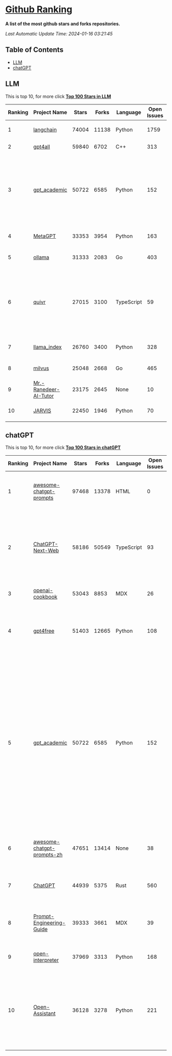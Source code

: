 [Github Ranking](./README.md)
==========

**A list of the most github stars and forks repositories.**

*Last Automatic Update Time: 2024-01-16 03:21:45*

## Table of Contents
 * [LLM](#LLM)
 * [chatGPT](#chatGPT)

## LLM

This is top 10, for more click **[Top 100 Stars in LLM](Top100/LLM.md)**

| Ranking | Project Name | Stars | Forks | Language | Open Issues | Description | Last Commit |
| ------- | ------------ | ----- | ----- | -------- | ----------- | ----------- | ----------- |
| 1 | [langchain](https://github.com/langchain-ai/langchain) | 74004 | 11138 | Python | 1759 | ⚡ Building applications with LLMs through composability ⚡ | 2024-01-16T03:20:49Z |
| 2 | [gpt4all](https://github.com/nomic-ai/gpt4all) | 59840 | 6702 | C++ | 313 | gpt4all: open-source LLM chatbots that you can run anywhere | 2024-01-12T21:29:46Z |
| 3 | [gpt_academic](https://github.com/binary-husky/gpt_academic) | 50722 | 6585 | Python | 152 | 为ChatGPT/GLM提供实用化交互界面，特别优化论文阅读/润色/写作体验，模块化设计，支持自定义快捷按钮&函数插件，支持Python和C++等项目剖析&自译解功能，PDF/LaTex论文翻译&总结功能，支持并行问询多种LLM模型，支持chatglm2等本地模型。兼容文心一言, moss, llama2, rwkv, claude2, 通义千问, 书生, 讯飞星火等。 | 2024-01-15T18:15:44Z |
| 4 | [MetaGPT](https://github.com/geekan/MetaGPT) | 33353 | 3954 | Python | 163 | 🌟 The Multi-Agent Framework: Given one line Requirement, return PRD, Design, Tasks, Repo | 2024-01-16T02:10:00Z |
| 5 | [ollama](https://github.com/jmorganca/ollama) | 31333 | 2083 | Go | 403 | Get up and running with Llama 2, Mistral, and other large language models locally. | 2024-01-15T23:42:38Z |
| 6 | [quivr](https://github.com/StanGirard/quivr) | 27015 | 3100 | TypeScript | 59 | Your GenAI Second Brain 🧠  A personal productivity assistant (RAG) ⚡️🤖 Chat with your docs (PDF, CSV, ...)  & apps using Langchain, GPT 3.5 / 4 turbo, Private, Anthropic, VertexAI, Ollama, LLMs, that you can share with users !  Local & Private alternative to OpenAI GPTs & ChatGPT powered by retrieval-augmented generation. | 2024-01-15T23:20:48Z |
| 7 | [llama_index](https://github.com/run-llama/llama_index) | 26760 | 3400 | Python | 328 | LlamaIndex (formerly GPT Index) is a data framework for your LLM applications | 2024-01-16T03:08:24Z |
| 8 | [milvus](https://github.com/milvus-io/milvus) | 25048 | 2668 | Go | 465 | A cloud-native vector database, storage for next generation AI applications | 2024-01-16T03:18:53Z |
| 9 | [Mr.-Ranedeer-AI-Tutor](https://github.com/JushBJJ/Mr.-Ranedeer-AI-Tutor) | 23175 | 2645 | None | 10 | A GPT-4 AI Tutor Prompt for customizable personalized learning experiences. | 2023-11-18T21:18:14Z |
| 10 | [JARVIS](https://github.com/microsoft/JARVIS) | 22450 | 1946 | Python | 70 | JARVIS, a system to connect LLMs with ML community. Paper: https://arxiv.org/pdf/2303.17580.pdf | 2024-01-15T03:26:37Z |


## chatGPT

This is top 10, for more click **[Top 100 Stars in chatGPT](Top100/chatGPT.md)**

| Ranking | Project Name | Stars | Forks | Language | Open Issues | Description | Last Commit |
| ------- | ------------ | ----- | ----- | -------- | ----------- | ----------- | ----------- |
| 1 | [awesome-chatgpt-prompts](https://github.com/f/awesome-chatgpt-prompts) | 97468 | 13378 | HTML | 0 | This repo includes ChatGPT prompt curation to use ChatGPT better. | 2024-01-14T05:22:38Z |
| 2 | [ChatGPT-Next-Web](https://github.com/ChatGPTNextWeb/ChatGPT-Next-Web) | 58186 | 50549 | TypeScript | 93 | A cross-platform ChatGPT/Gemini UI (Web / PWA / Linux / Win / MacOS). 一键拥有你自己的跨平台 ChatGPT/Gemini 应用。 | 2024-01-15T10:51:40Z |
| 3 | [openai-cookbook](https://github.com/openai/openai-cookbook) | 53043 | 8853 | MDX | 26 | Examples and guides for using the OpenAI API | 2024-01-16T02:56:36Z |
| 4 | [gpt4free](https://github.com/xtekky/gpt4free) | 51403 | 12665 | Python | 108 | The official gpt4free repository \| various collection of powerful language models | 2024-01-15T09:33:44Z |
| 5 | [gpt_academic](https://github.com/binary-husky/gpt_academic) | 50722 | 6585 | Python | 152 | 为ChatGPT/GLM提供实用化交互界面，特别优化论文阅读/润色/写作体验，模块化设计，支持自定义快捷按钮&函数插件，支持Python和C++等项目剖析&自译解功能，PDF/LaTex论文翻译&总结功能，支持并行问询多种LLM模型，支持chatglm2等本地模型。兼容文心一言, moss, llama2, rwkv, claude2, 通义千问, 书生, 讯飞星火等。 | 2024-01-15T18:15:44Z |
| 6 | [awesome-chatgpt-prompts-zh](https://github.com/PlexPt/awesome-chatgpt-prompts-zh) | 47651 | 13414 | None | 38 | ChatGPT 中文调教指南。各种场景使用指南。学习怎么让它听你的话。 | 2023-12-06T17:31:31Z |
| 7 | [ChatGPT](https://github.com/lencx/ChatGPT) | 44939 | 5375 | Rust | 560 | 🔮 ChatGPT Desktop Application (Mac, Windows and Linux) | 2024-01-06T22:15:36Z |
| 8 | [Prompt-Engineering-Guide](https://github.com/dair-ai/Prompt-Engineering-Guide) | 39333 | 3661 | MDX | 39 | 🐙 Guides, papers, lecture, notebooks and resources for prompt engineering | 2024-01-16T03:03:37Z |
| 9 | [open-interpreter](https://github.com/KillianLucas/open-interpreter) | 37969 | 3313 | Python | 168 | A natural language interface for computers | 2024-01-16T03:09:09Z |
| 10 | [Open-Assistant](https://github.com/LAION-AI/Open-Assistant) | 36128 | 3278 | Python | 221 | OpenAssistant is a chat-based assistant that understands tasks, can interact with third-party systems, and retrieve information dynamically to do so. | 2024-01-06T18:47:41Z |

